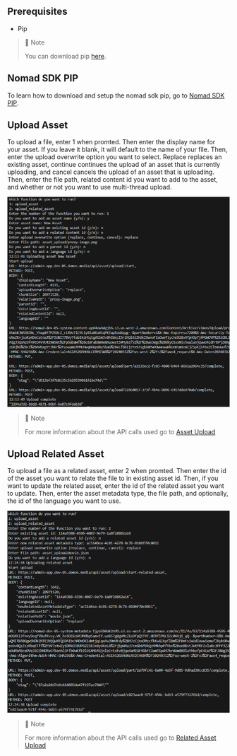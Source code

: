 ## Prerequisites

- Pip

> 📘 Note
> 
> You can download pip [here](https://pip.pypa.io/en/stable/installation/).

## Nomad SDK PIP

To learn how to download and setup the nomad sdk pip, go to [Nomad SDK PIP](https://github.com/Nomad-Media/nomad-sdk/tree/main/nomad-sdk-pip).

## Upload Asset

To upload a file, enter 1 when promted. Then enter the display name for your asset. If you leave it blank, it will default to the name of your file. Then, enter the upload overwrite option you want to select. Replace replaces an existing asset, continue continues the upload of an asset that is currently uploading, and cancel cancels the upload of an asset that is uploading. Then, enter the file path, related content id you want to add to the asset, and whether or not you want to use multi-thread upload.

![](images/upload-asset.png)

> 📘 Note
> 
> For more information about the API calls used go to [Asset Upload](https://developer.nomad-cms.com/docs/start-asset-upload)

## Upload Related Asset

To upload a file as a related asset, enter 2 when promted. Then enter the id of the asset you want to relate the file to in existing asset id. Then, if you want to update the related asset, enter the id of the related asset you want to update. Then, enter the asset metadata type, the file path, and optionally, the id of the language you want to use.

![](images/upload-related-asset.png)

> 📘 Note
>
> For more information about the API calls used go to [Related Asset Upload](https://developer.nomad-cms.com/docs/start-related-asset-upload)